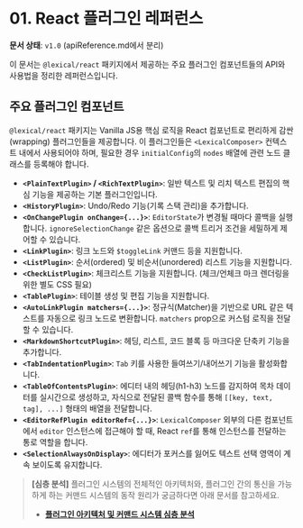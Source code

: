 # 01. React 플러그인 레퍼런스

**문서 상태**: `v1.0` (apiReference.md에서 분리)

이 문서는 `@lexical/react` 패키지에서 제공하는 주요 플러그인 컴포넌트들의 API와 사용법을 정리한 레퍼런스입니다.

## 주요 플러그인 컴포넌트

`@lexical/react` 패키지는 Vanilla JS용 핵심 로직을 React 컴포넌트로 편리하게 감싼(wrapping) 플러그인들을 제공합니다. 이 플러그인들은 `<LexicalComposer>` 컨텍스트 내에서 사용되어야 하며, 필요한 경우 `initialConfig`의 `nodes` 배열에 관련 노드 클래스를 등록해야 합니다.

- **`<PlainTextPlugin>` / `<RichTextPlugin>`**: 일반 텍스트 및 리치 텍스트 편집의 핵심 기능을 제공하는 기본 플러그인입니다.
- **`<HistoryPlugin>`**: Undo/Redo 기능(기록 스택 관리)을 추가합니다.
- **`<OnChangePlugin onChange={...}>`**: `EditorState`가 변경될 때마다 콜백을 실행합니다. `ignoreSelectionChange` 같은 옵션으로 콜백 트리거 조건을 세밀하게 제어할 수 있습니다.
- **`<LinkPlugin>`**: 링크 노드와 `$toggleLink` 커맨드 등을 지원합니다.
- **`<ListPlugin>`**: 순서(ordered) 및 비순서(unordered) 리스트 기능을 지원합니다.
- **`<CheckListPlugin>`**: 체크리스트 기능을 지원합니다. (체크/언체크 마크 렌더링을 위한 별도 CSS 필요)
- **`<TablePlugin>`**: 테이블 생성 및 편집 기능을 지원합니다.
- **`<AutoLinkPlugin matchers={...}>`**: 정규식(Matcher)을 기반으로 URL 같은 텍스트를 자동으로 링크 노드로 변환합니다. `matchers` prop으로 커스텀 로직을 전달할 수 있습니다.
- **`<MarkdownShortcutPlugin>`**: 헤딩, 리스트, 코드 블록 등 마크다운 단축키 기능을 추가합니다.
- **`<TabIndentationPlugin>`**: `Tab` 키를 사용한 들여쓰기/내어쓰기 기능을 활성화합니다.
- **`<TableOfContentsPlugin>`**: 에디터 내의 헤딩(h1-h3) 노드를 감지하여 목차 데이터를 실시간으로 생성하고, 자식으로 전달된 콜백 함수를 통해 `[[key, text, tag], ...]` 형태의 배열을 전달합니다.
- **`<EditorRefPlugin editorRef={...}>`**: `LexicalComposer` 외부의 다른 컴포넌트에서 `editor` 인스턴스에 접근해야 할 때, React `ref`를 통해 인스턴스를 전달하는 통로 역할을 합니다.
- **`<SelectionAlwaysOnDisplay>`**: 에디터가 포커스를 잃어도 텍스트 선택 영역이 계속 보이도록 유지합니다.

> **[심층 분석]** 플러그인 시스템의 전체적인 아키텍처와, 플러그인 간의 통신을 가능하게 하는 커맨드 시스템의 동작 원리가 궁금하다면 아래 문서를 참고하세요.
>
> -   **[플러그인 아키텍처 및 커맨드 시스템 심층 분석](../analysis/plugin_and_command_system_analysis.md)** 